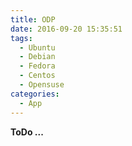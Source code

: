 ```yaml
---
title: ODP
date: 2016-09-20 15:35:51
tags:
  - Ubuntu
  - Debian
  - Fedora
  - Centos
  - Opensuse
categories:
  - App
---
```


**ToDo ...**
